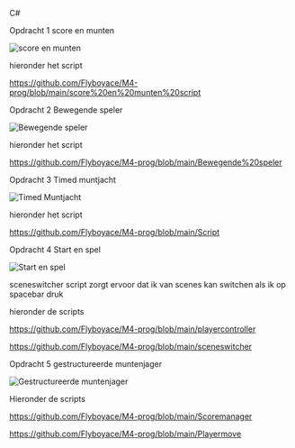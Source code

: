 C#

Opdracht 1 score en munten

![score en munten](https://github.com/user-attachments/assets/f0b6f170-266c-4957-a884-46c9f0c5e9c3)

hieronder het script 

https://github.com/Flyboyace/M4-prog/blob/main/score%20en%20munten%20script





Opdracht 2 Bewegende speler

![Bewegende speler](https://github.com/user-attachments/assets/092c719b-9a54-470e-99a8-a965f6cdf3aa)

hieronder het script 

https://github.com/Flyboyace/M4-prog/blob/main/Bewegende%20speler




Opdracht 3 Timed muntjacht

![Timed Muntjacht](https://github.com/user-attachments/assets/9916d616-2535-4712-a2ab-5d19a376c547)

hieronder het script

https://github.com/Flyboyace/M4-prog/blob/main/Script




Opdracht 4 Start en spel

![Start en spel](https://github.com/user-attachments/assets/9d398854-64b3-48e1-ab2b-e05216ed8ebb)

sceneswitcher script zorgt ervoor dat ik van scenes kan switchen als ik op spacebar druk

hieronder de scripts

https://github.com/Flyboyace/M4-prog/blob/main/playercontroller

https://github.com/Flyboyace/M4-prog/blob/main/sceneswitcher




Opdracht 5 gestructureerde muntenjager

![Gestructureerde muntenjager](https://github.com/user-attachments/assets/fe792d83-2498-42a2-a66e-e24069539309)

Hieronder de scripts 

https://github.com/Flyboyace/M4-prog/blob/main/Scoremanager

https://github.com/Flyboyace/M4-prog/blob/main/Playermove











